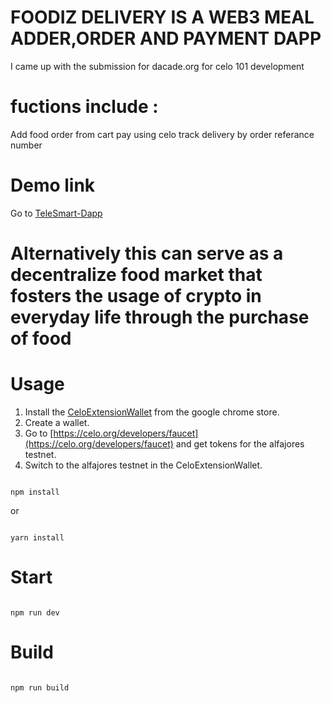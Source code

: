 # FOODIZ DELIVERY IS A WEB3 MEAL ADDER,ORDER AND PAYMENT DAPP
I came up with the submission for dacade.org for celo 101 development 
# fuctions include :
Add food 
order  from cart
pay using celo
track delivery by order referance number

# Demo link 
Go to [TeleSmart-Dapp](https://francessnewdev.github.io/foodiz-deliverycelo101/)

# Alternatively this can serve as a decentralize food market that fosters the usage of crypto in everyday life through the purchase of food



# Usage
1. Install the [CeloExtensionWallet](https://chrome.google.com/webstore/detail/celoextensionwallet/kkilomkmpmkbdnfelcpgckmpcaemjcdh?hl=en) from the google chrome store.
2. Create a wallet.
3. Go to [https://celo.org/developers/faucet](https://celo.org/developers/faucet) and get tokens for the alfajores testnet.
4. Switch to the alfajores testnet in the CeloExtensionWallet.
```

npm install

```

or 

```

yarn install

```

# Start

```

npm run dev

```

# Build

```

npm run build

```